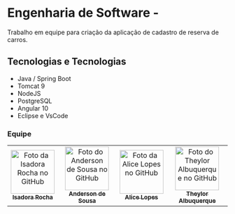 # Engenharia de Software - 

Trabalho em equipe para criação da aplicação de cadastro de reserva de carros. 

## Tecnologias e Tecnologias
- Java / Spring Boot
- Tomcat 9 
- NodeJS 
- PostgreSQL
- Angular 10
- Eclipse e VsCode


### Equipe

<table>
  <tr>
    <td align="center">
      <a href="https://github.com/is-Isadora-Rocha">
        <img src="https://github.com/is-Isadora-Rocha.png" width="100px;" alt="Foto da Isadora Rocha no GitHub"/><br>
        <sub>
          <b>Isadora Rocha</b>
        </sub>
      </a>
    </td>
    <td align="center">
      <a href="https://github.com/Anderson1523">
        <img src="https://github.com/Anderson1523.png" width="100px;" alt="Foto do Anderson de Sousa no GitHub"/><br>
        <sub>
          <b>Anderson de Sousa</b>
        </sub>
      </a>
    </td>
    <td align="center">
      <a href="https://github.com/lopesalice">
        <img src="https://github.com/lopesalice.png" width="100px;" alt="Foto da Alice Lopes no GitHub"/><br>
        <sub>
          <b>Alice Lopes</b>
        </sub>
      </a>
    </td>
    <td align="center">
      <a href="https://github.com/theyloralbuquerque">
        <img src="https://github.com/theyloralbuquerque.png" width="100px;" alt="Foto do Theylor Albuquerque no GitHub"/><br>
        <sub>
          <b>Theylor Albuquerque</b>
        </sub>
      </a>
    </td>
</table>
  
